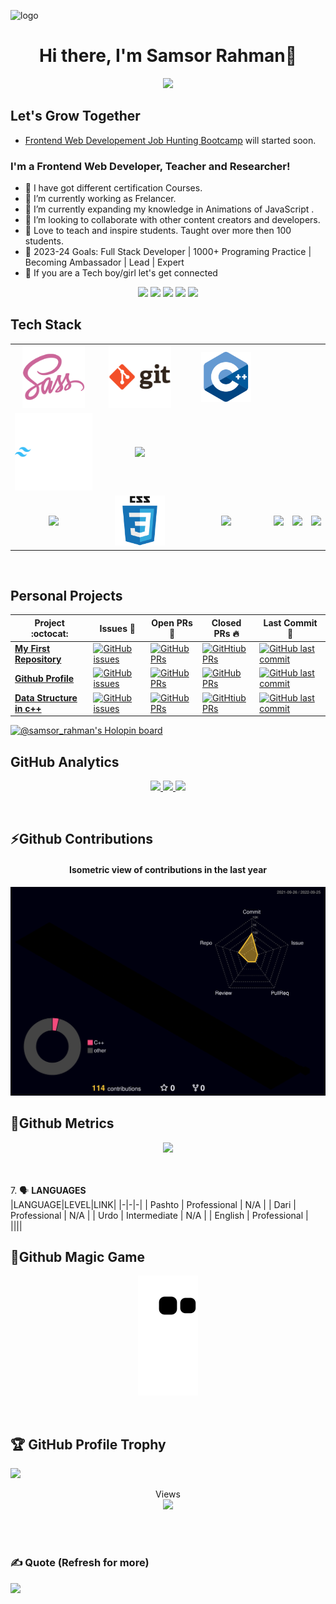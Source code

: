 
![logo](https://github.com/samsorrahman/samsorrahman/blob/main/github%20banner.png)
<body>
  <div align="center">
    <h1> Hi there, I'm Samsor Rahman👋<a href="#"></h1>
  </div>
<p align="center">
<a href="https://github.com/samsorrahman"><img src="https://readme-typing-svg.herokuapp.com?lines=JavaScript+Developer;HTML+CSS+Developer;Front+End+Web+Developer;Graphic+Designer&center=true&width=500&height=50"></a>
	
 ## Let's Grow Together
- [Frontend Web Developement Job Hunting Bootcamp](https://github.com/samsorrahman/samsorrahman1) will started soon.




	


### I'm a Frontend Web Developer, Teacher and Researcher!
- 🔭 I have got different certification Courses.
- 🔭 I’m currently working as Frelancer.
- 🌱 I’m currently expanding my knowledge in Animations of JavaScript .
- 👯 I’m looking to collaborate with other content creators and developers.
- 📢 Love to teach and inspire students. Taught over more then 100 students.
- 🥅 2023-24 Goals: Full Stack Developer | 1000+ Programing Practice | Becoming Ambassador | Lead | Expert
- 💎 If you are a Tech boy/girl let's get connected  

<p align="center">
<a href="https://www.linkedin.com/in/samsor-4381b0233/"><img src="https://img.shields.io/badge/-Samsor%20Rahman-0077B5?style=flat&logo=Linkedin&logoColor=white"/></a>
<a href="mailto:rahmansamsor82@gmail.com"><img src="https://img.shields.io/badge/-samsor@gmail.com-D14836?style=flat&logo=Gmail&logoColor=white"/></a>
<a href="https://www.instagram.com/samsor_rahman/"><img src="https://img.shields.io/badge/-@samsorrahman-E4405F?style=flat&logo=Instagram&logoColor=white"/></a>
<a href="https://leetcode.com/samsorrahman/"><img src="https://img.shields.io/badge/-/samsorrahman-e8b519?style=flat&logo=leetcode&logoColor=black"/></a>
<a href="https://twitter.com/samsor_rahman/"><img src="https://img.shields.io/badge/-/samsor_rahman-e8b519?style=flat&logo=Twitter&logoColor=white"/></a>
 </p>

 
<h2>Tech Stack</h2>

<table width="100">
	<tr>
    <td align='center' width="150">
        <img src="https://github.com/devicons/devicon/blob/master/icons/sass/sass-original.svg" width="100">
    </td>



 <td align='center' width="200">
        <img src="https://github.com/devicons/devicon/blob/master/icons/git/git-original-wordmark.svg" width="100">
    </td>

  <td align='center' width="200">
        <img src="https://github.com/devicons/devicon/blob/master/icons/cplusplus/cplusplus-original.svg" width="80">
    </td>

</tr>

	
<tr>

 <td align='center' width="200">
        <img src="https://github.com/devicons/devicon/blob/master/icons/tailwindcss/tailwindcss-original-wordmark.svg" width="170">
    </td>
     <td align='center' width="200">
        <img src="https://github.com/abranhe/programming-languages-logos/blob/master/src/javascript/javascript.svg" width="90">
    </td>
</tr>	
	
	
 
<tr>
    <td align='center'>
        <img src="https://upload.wikimedia.org/wikipedia/commons/thumb/3/38/HTML5_Badge.svg/600px-HTML5_Badge.svg.png"  width="80">
    </td>
    <td align='center'>
        <img src="https://raw.githubusercontent.com/devicons/devicon/0d6c64dbbf311879f7d563bfc3ccf559f9ed111c/icons/css3/css3-original-wordmark.svg" width="80">
    </td>
 <td align='center'>
        <img src="https://github.com/bestofjs/bestofjs-webui/blob/master/public/logos/vscode.svg" width="80">
    </td>
     <td align='center'>
        <img src="https://download.logo.wine/logo/Microsoft_Azure/Microsoft_Azure-Logo.wine.png">
    </td>


 

  
   

  <td align='center'>
        <img src="https://download.logo.wine/logo/MySQL/MySQL-Logo.wine.png" >
    </td>
    <td align='center'>
        <img src="https://encrypted-tbn0.gstatic.com/images?q=tbn:ANd9GcQ4tQ6ZxMVlObIH08ozYIuAgzbirwoLN5gPPcbd94BLkA72Bvv0gBXSxNrOCaNGHAaoG14&usqp=CAU" width="80">
    </td>
</tr>
    
</table>
</p>

 
<br>


## Personal Projects

|      Project :octocat:   |     Issues :bug:   | Open PRs :bell:  | Closed PRs :fire:  | Last Commit 🚩
|-------------|-------------------|---|---| ----|
| [**My First Repository**](https://github.com/samsorrahman/samsorrahman) | [![GitHub issues](https://img.shields.io/github/issues/samsorrahman/samsorrahman?color=green&logo=github&style=flat)](https://github.com/samsorrahman/samsorrahman/issues) | [![GitHub PRs](https://img.shields.io/github/issues-pr/samsorrahman/samsorrahman?style=flat&logo=github)](https://github.com/samsorrahman/samsorrahman/pulls)  | [![GitHtiub PRs](https://img.shields.io/github/issues-pr-closed/samsorrahman/samsorrahman?style=flat&color=critical&logo=github)](https://github.com/samsorrahman/samsorrahman/pulls?q=is%3Apr+is%3Aclosed)  |[![GitHub last commit](https://img.shields.io/github/last-commit/samsorrahman/samsorrahman?color=blue&logo=github&style=flat)](https://github.com/samsorrahman/samsorrahman/commits/) |
| [**Github Profile**](https://github.com/samsorrahman/samsorrahman) | [![GitHub issues](https://img.shields.io/github/issues/samsorrahman/samsorrahman?color=green&logo=github&style=flat)](https://github.com/samsorrahman/samsorrahman/issues) | [![GitHub PRs](https://img.shields.io/github/issues-pr/samsorrahman/samsorrahman?style=flat&logo=github)](https://github.com/samsorrahman/samsorrahman/pulls)  | [![GitHub PRs](https://img.shields.io/github/issues-pr-closed/samsorrahman/samsorrahman?style=flat&color=critical&logo=github)](https://github.com/samsorrahman/samsorrahman/pulls?q=is%3Apr+is%3Aclosed)   |[![GitHub last commit](https://img.shields.io/github/last-commit/samsorrahman/samsorrahman?color=blue&logo=github&style=flat)](https://github.com/samsorrahman/samsorrahman/commits/) |
| [**Data Structure in c++**](https://github.com/samsorrahman/Data-Structure-in-c-) | [![GitHub issues](https://img.shields.io/github/issues/samsorrahman/samsorrahman?color=green&logo=github&style=flat)](https://github.com/samsorrahman/samsorrahman/issues) | [![GitHub PRs](https://img.shields.io/github/issues-pr/samsorrahman/samsorrahman?style=flat&logo=github)](https://github.com/samsorrahman/samsorrahman/pulls)  | [![GitHtiub PRs](https://img.shields.io/github/issues-pr-closed/samsorrahman/samsorrahman?style=flat&color=critical&logo=github)](https://github.com/samsorrahman/samsorrahman/pulls?q=is%3Apr+is%3Aclosed)  |[![GitHub last commit](https://img.shields.io/github/last-commit/samsorrahman/samsorrahman?color=blue&logo=github&style=flat)](https://github.com/samsorrahman/samsorrahman/commits/) |


[![@samsor_rahman's Holopin board](https://holopin.io/api/user/board?user=samsor_rahman)](https://holopin.io/@samsor_rahman)

	
 
 <h2>GitHub Analytics
 </h2>

<p align="center">
<a href="https://github.com/samsorrahman">
  <img height="180em" src="https://github-readme-stats.vercel.app/api?username=samsorrahman&show_icons=true&theme=algolia&include_all_commits=true&count_private=true"/>
  <img height="180em" src="https://github-readme-stats-eight-theta.vercel.app/api/top-langs/?username=samsorrahman&layout=compact&langs_count=8&theme=algolia"/>
</a>
  <img width="70%" src="https://github-readme-streak-stats.herokuapp.com/?user=samsorrahman&show_icons=true&locale=en&layout=demo&theme=algolia" />
</p>
</p>
<br>
	
## ⚡️Github Contributions
	
	
<h4 align="center">Isometric view of contributions in the last year</h4>
<p align="center">
	<a href="./profile-3d-contrib/profile-night-rainbow.svg">
		<img width="900em" src="./profile-3d-contrib/profile-night-rainbow.svg">
	</a>
</p>


## 🚀Github Metrics

<p align="center">
	<img width="625em" src="https://github.com/samsorrahman/samsorrahman/blob/main/github-metrics.svg" />
</p>
	


<br><br>7.  🗣️ **LANGUAGES**<br>
|LANGUAGE|LEVEL|LINK|
|-|-|-|
| Pashto | Professional | N/A |
| Dari | Professional | N/A |
| Urdo | Intermediate | N/A |
| English | Professional |	
||||





## 🐛Github Magic Game
<p align="center">
  <img src="https://github.com/samsorrahman/samsorrahman/raw/output/github-contribution-grid-snake.svg" alt="snake"></center>
</p>
<br>
<h2 >🏆 GitHub Profile Trophy</h2>
<p>
<a href="https://github.com/samsorrahman">
  <img src="https://github-profile-trophy.vercel.app/?username=samsorrahman&theme=matrix&column=8&margin-w=15&margin-h=15"/>

</a>
</p>
<p align="center"> 
  Views<br>
  <img src="https://profile-counter.glitch.me/samsorrahman/count.svg" />
</p>

<br><br>
### ✍️ Quote (Refresh for more)
![](https://quotes-github-readme.vercel.app/api?type=horizontal&theme=radical)

<br>







